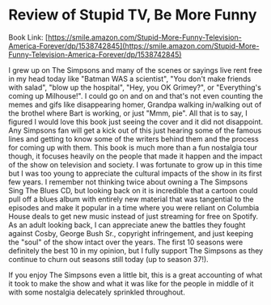 # Review of Stupid TV, Be More Funny
Book Link: [https://smile.amazon.com/Stupid-More-Funny-Television-America-Forever/dp/1538742845](https://smile.amazon.com/Stupid-More-Funny-Television-America-Forever/dp/1538742845)

I grew up on The Simpsons and many of the scenes or sayings live rent free in my head today like "Batman WAS a scientist", "You don't make friends with salad", "blow up the hospital", "Hey, you OK Grimey?", or "Everything's coming up Milhouse!". I could go on and on and that's not even counting the memes and gifs like disappearing homer, Grandpa walking in/walking out of the brothel where Bart is working, or just "Mmm, pie". All that is to say, I figured I would love this book just seeing the cover and it did not disappoint. Any Simpsons fan will get a kick out of this just hearing some of the famous lines and getting to know some of the writers behind them and the process for coming up with them. This book is much more than a fun nostalgia tour though, it focuses heavily on the people that made it happen and the impact of the show on television and society. I was fortunate to grow up in this time but I was too young to appreciate the cultural impacts of the show in its first few years. I remember not thinking twice about owning a The Simpsons Sing The Blues CD, but looking back on it is incredible that a cartoon could pull off a blues album with entirely new material that was tangential to the episodes and make it popular in a time where you were reliant on Columbia House deals to get new music instead of just streaming for free on Spotify. As an adult looking back, I can appreciate anew the battles they fought against Cosby, George Bush Sr., copyright infringement, and just keeping the "soul" of the show intact over the years. The first 10 seasons were definitely the best 10 in my opinion, but I fully support The Simpsons as they continue to churn out seasons still today (up to season 37!). 

If you enjoy The Simpsons even a little bit, this is a great accounting of what it took to make the show and what it was like for the people in middle of it with some nostalgia delecately sprinkled throughout.

